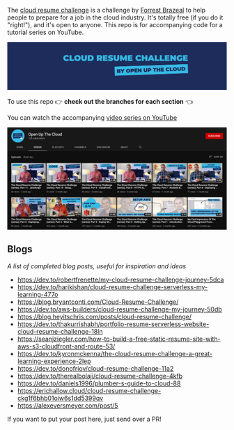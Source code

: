 The [cloud resume challenge](https://cloudresumechallenge.dev/) is a challenge by [Forrest Brazeal](https://twitter.com/forrestbrazeal) to help people to prepare for a job in the cloud industry. It's totally free (if you do it "right!"), and it's open to anyone. This repo is for accompanying code for a tutorial series on YouTube. 

![header](header.png)

To use this repo 👉 **check out the branches for each section** 👈

You can watch the accompanying [video series on YouTube](https://www.youtube.com/channel/UCAklaE5D59xWtip-3Jwa7xA)

![youtube channel screenshot](image.png)

## Blogs

_A list of completed blog posts, useful for inspiration and ideas_

* https://dev.to/robertfrenette/my-cloud-resume-challenge-journey-5dca
* https://dev.to/harikishan/cloud-resume-challenge-serverless-my-learning-477o
* https://blog.bryantconti.com/Cloud-Resume-Challenge/
* https://dev.to/aws-builders/cloud-resume-challenge-my-journey-50db
* https://blog.heyitschris.com/posts/cloud-resume-challenge/
* https://dev.to/thakurrishabh/portfolio-resume-serverless-website-cloud-resume-challenge-18ln
* https://seanjziegler.com/how-to-build-a-free-static-resume-site-with-aws-s3-cloudfront-and-route-53/
* https://dev.to/kyronmckenna/the-cloud-resume-challenge-a-great-learning-experience-2lep
* https://dev.to/donofriov/cloud-resume-challenge-11a2
* https://dev.to/therealbolaji/cloud-resume-challenge-4kfb
* https://dev.to/daniels1996/plumber-s-guide-to-cloud-88
* https://erichallow.cloud/cloud-resume-challenge-ckg1f6bhb01oiw6s1dd5399qv
* https://alexeversmeyer.com/post/5

If you want to put your post here, just send over a PR!
